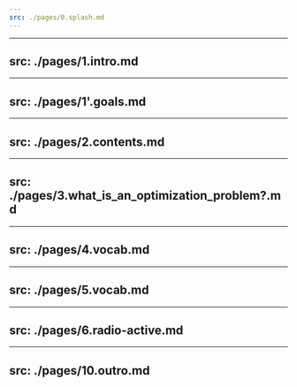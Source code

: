 ```yaml
---
src: ./pages/0.splash.md
---
```


---
src: ./pages/1.intro.md
---

---
src: ./pages/1'.goals.md
---

---
src: ./pages/2.contents.md
---

---
src: ./pages/3.what_is_an_optimization_problem?.md
---

---
src: ./pages/4.vocab.md
---

---
src: ./pages/5.vocab.md
---

---
src: ./pages/6.radio-active.md
---

---
src: ./pages/10.outro.md
---
